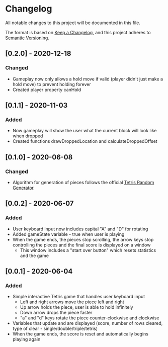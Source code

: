 # Changelog
All notable changes to this project will be documented in this file.

The format is based on [Keep a Changelog](https://keepachangelog.com/en/1.0.0/),
and this project adheres to [Semantic Versioning](https://semver.org/spec/v2.0.0.html).

## [0.2.0] - 2020-12-18
### Changed
- Gameplay now only allows a hold move if valid (player didn't just make a hold move) to prevent holding forever
- Created player property canHold

## [0.1.1] - 2020-11-03
### Added
- Now gameplay will show the user what the current block will look like when dropped
- Created functions drawDroppedLocation and calculateDroppedOffset

## [0.1.0] - 2020-06-08
### Changed
- Algorithm for generation of pieces follows the official [Tetris Random Generator](https://tetris.fandom.com/wiki/Random_Generator)

## [0.0.2] - 2020-06-07
### Added
- User keyboard input now includes capital "A" and "D" for rotating
- Added gameState variable - true when user is playing
- When the game ends, the pieces stop scrolling, the arrow keys stop controlling the pieces and the final score is displayed on a window
  - This window includes a "start over button" which resets statistics and the game


## [0.0.1] - 2020-06-04
### Added
- Simple interactive Tetris game that handles user keyboard input
  - Left and right arrows move the piece left and right
  - Up arrow holds the piece, user is able to hold infinitely
  - Down arrow drops the piece faster
  - "a" and "d" keys rotate the piece counter-clockwise and clockwise
- Variables that update and are displayed (score, number of rows cleared, type of clear - single/double/triple/tetris)
- When the game ends, the score is reset and automatically begins playing again
